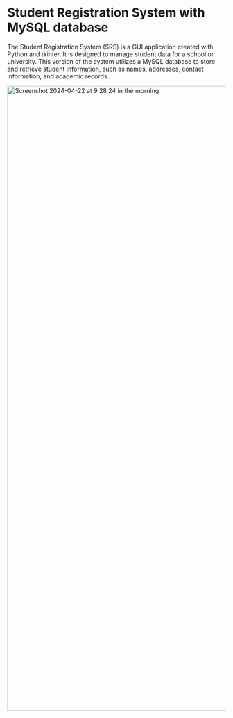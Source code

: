 # Student Registration System with MySQL database

The Student Registration System (SRS) is a GUI application created with Python and tkinter. It is designed to manage student data for a school or university. This version of the system utilizes a MySQL database to store and retrieve student information, such as names, addresses, contact information, and academic records.


<img width="1440" alt="Screenshot 2024-04-22 at 9 28 24 in the morning" src="https://github.com/MorkSunhout/Student-Registration-System/assets/156296906/7dfe5f4a-8db4-44ba-88e9-1c014184564c">
